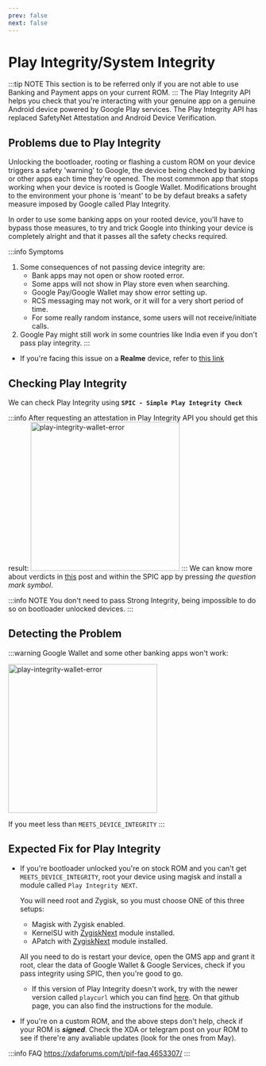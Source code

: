 ```yaml
---
prev: false
next: false
---
```


# Play Integrity/System Integrity
:::tip NOTE
This section is to be referred only if you are not able to use Banking and Payment apps on your current ROM.
:::
The Play Integrity API helps you check that you're interacting with your genuine app on a genuine Android device powered by Google Play services. The Play Integrity API has replaced SafetyNet Attestation and Android Device Verification.

## Problems due to Play Integrity
Unlocking the bootloader, rooting or flashing a custom ROM on your device triggers a safety 'warning' to Google, the device being checked by banking or other apps each time they're opened. 
The most commmon app that stops working when your device is rooted is Google Wallet. Modifications brought to the environment your phone is 'meant' to be by defaut breaks a safety measure imposed by Google called Play Integrity.

In order to use some banking apps on your rooted device, you'll have to bypass those measures, to try and trick Google into thinking your device is completely alright and that it passes all the safety checks required. 

:::info Symptoms
1. Some consequences of not passing device integrity are:  
    - Bank apps may not open or show rooted error.
    - Some apps will not show in Play store even when searching.
    - Google Pay/Google Wallet may show error setting up.
    - RCS messaging may not work, or it will for a very short period of time.
    - For some really random instance, some users will not receive/initiate calls.
2. Google Pay might still work in some countries like India even if you don't pass play integrity. 
:::

* If you're facing this issue on a **Realme** device, refer to [this link](https://c.realme.com/in/post-details/1333386681037881344)

## Checking Play Integrity
We can check Play Integrity using **`SPIC - Simple Play Integrity Check`** <CustomButton link="https://play.google.com/store/apps/details?id=com.henrikherzig.playintegritychecker" label="Download from PlayStore" />

:::info After requesting an attestation in Play Integrity API you should get this result:
<img src="https://i.ibb.co/6mxb3w5/SPIC-minimum-pass.png" alt="play-integrity-wallet-error" width="300" class="center img-padding"/>
:::
We can know more about verdicts in [this](https://xdaforums.com/t/info-play-integrity-api-replacement-for-safetynet.4479337/) post and within the SPIC app by pressing _the question mark symbol_.


:::info NOTE
You don't need to pass Strong Integrity, being impossible to do so on bootloader unlocked devices.
:::

## Detecting the Problem
:::warning Google Wallet and some other banking apps won't work:

<img src="https://i.ibb.co/j8MRkHs/play-integrity-error-wallet.png" alt="play-integrity-wallet-error" width="300" class="center img-padding"/>

If you meet less than `MEETS_DEVICE_INTEGRITY`
:::

##  Expected Fix for Play Integrity
* If you're bootloader unlocked you're on stock ROM and you can't get `MEETS_DEVICE_INTEGRITY`, root your device using magisk and install a module called `Play Integrity NEXT`.

    You will need root and Zygisk, so you must choose ONE of this three setups:
    * Magisk with Zygisk enabled.
    * KernelSU with [ZygiskNext](https://github.com/Dr-TSNG/ZygiskNext) module installed.
    * APatch with [ZygiskNext](https://github.com/Dr-TSNG/ZygiskNext) module installed.

    <CustomButton link="https://github.com/chiteroman/PlayIntegrityFix/releases/latest" label="Download Play Integrity Fix Module from GitHub" />

    All you need to do is restart your device, open the GMS app and grant it root, clear the data of Google Wallet & Google Services, check if you pass integrity using SPIC, then you're good to go.

    * If this version of Play Integrity doesn't work, try with the newer version called ``playcurl`` which you can find [here](https://github.com/daboynb/PlayIntegrityNEXT). On that github page, you can also find the instructions for the module.

* If you're on a custom ROM, and the above steps don't help, check if your ROM is ***signed***. Check the XDA or telegram post on your ROM to see if there're any avaliable updates (look for the ones from May).

:::info FAQ
https://xdaforums.com/t/pif-faq.4653307/
:::
